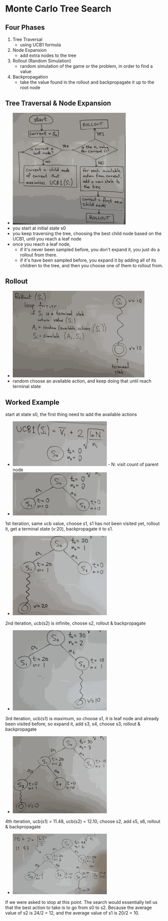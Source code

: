 # Monte Carlo Tree Search

## Four Phases

1. Tree Traversal
    - using UCB1 formula
2. Node Expansion
    - add extra nodes to the tree
3. Rollout (Random Simulation)
    - random simulation of the game or the problem, in order to find a value
4. Backpropagation
    - take the value found in the rollout and backpropagate it up to the root node



## Tree Traversal & Node Expansion

- <img src="../imgs/mcts_1_s.png" width=360 />
- you start at initial state s0
- you keep traversing the tree,  choosing the best child node based on the UCB1, until you reach a leaf node
- once you reach a leaf node, 
    - if it's never been sampled before, you don't expand it, you just do a rollout from there.
    - if it's have been sampled before, you expand it by adding all of its children to the tree, and then you choose one of them to rollout from.


## Rollout

- <img src="../imgs/mcts_2_s.png" width=420 />
- random choose an available action, and keep doing that until reach terminal state


## Worked Example

start at state s0, the first thing need to add the available actions

- <img src="../imgs/mcts_ex_1_s.png" width=300 />
    - N: visit count of parent node
- <img src="../imgs/mcts_ex_2_s.png" width=300 />

1st iteration, same ucb value, choose s1, s1 has not been visited yet, rollout it, get a terminal state (v:20), backpropagate it to s1.

- <img src="../imgs/mcts_ex_3_s.png" width=300 />

2nd iteration, ucb(s2) is infinite, choose  s2, rollout & backpropagate

- <img src="../imgs/mcts_ex_4_s.png" width=300 />

3rd iteration, ucb(s1) is maximum,  so choose s1, it is leaf node and already been visited before, so expand it, add s3, s4, choose s3, rollout & backpropagate

- <img src="../imgs/mcts_ex_5_s.png" width=300 />

4th iteration, ucb(s1) = 11.48, ucb(s2) = 12.10, choose s2, add s5, s6, rollout & backpropagate

- <img src="../imgs/mcts_ex_6_s.png" width=300 />


If we were asked to stop at this point. The search would essentially tell us that the best action to take is to go from s0 to s2. Because the average value of s2 is 24/2 = 12, and the average value of s1 is 20/2 = 10.

